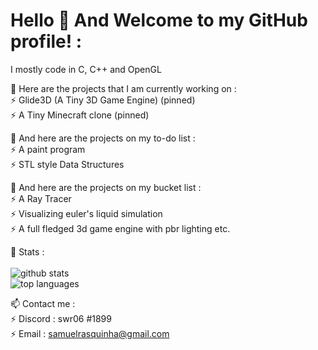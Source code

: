 # Hello 👋 And Welcome to my GitHub profile! : 

<!--
**swr06/swr06** is a ✨ _special_ ✨ repository because its `README.md` (this file) appears on your GitHub profile.

Here are some ideas to get you started:

- 🔭 I’m currently working on ...
- 🌱 I’m currently learning ...
- 👯 I’m looking to collaborate on ...
- 🤔 I’m looking for help with ...
- 💬 Ask me about ...
- 📫 How to reach me: ...
- 😄 Pronouns: ...
- ⚡ Fun fact: ...
-->

I mostly code in C, C++ and OpenGL <br /> 

🔭 Here are the projects that I am currently working on : <br /> 
  ⚡ Glide3D (A Tiny 3D Game Engine) (pinned) <br />
  ⚡ A Tiny Minecraft clone (pinned) <br />

🔭 And here are the projects on my to-do list : <br />
  ⚡ A paint program <br />
  ⚡ STL style Data Structures <br />
  
  🔭 And here are the projects on my bucket list : <br />
  ⚡ A Ray Tracer <br />
  ⚡ Visualizing euler's liquid simulation <br />
  ⚡ A full fledged 3d game engine with pbr lighting etc. <br />
  
  🔭 Stats : <br /> <br />
  ![github stats](https://github-readme-stats.vercel.app/api?username=swr06&theme=gruvbox&show_icons=true&include_all_commits=true) <br />
  ![top languages](https://github-readme-stats.vercel.app/api/top-langs/?username=swr06&theme=gruvbox&layout=compact) <br /> 
  
  📫 Contact me : <br /> 
  ⚡ Discord : swr06 #1899 <br /> 
  ⚡ Email : samuelrasquinha@gmail.com <br /> 

